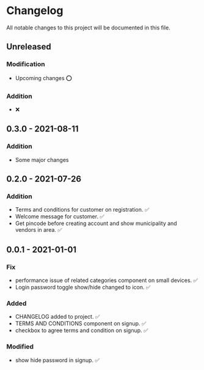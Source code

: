 # Changelog
All notable changes to this project will be documented in this file.

## Unreleased
### Modification
- Upcoming changes ⭕
### Addition
- ❌

## 0.3.0 - 2021-08-11
### Addition
- Some major changes

## 0.2.0 - 2021-07-26
### Addition
- Terms and conditions for customer on registration. ✅
- Welcome message for customer. ✅
- Get pincode before creating account and show municipality and vendors in area. ✅


## 0.0.1 - 2021-01-01
### Fix
- performance issue of related categories component on small devices. ✅
- Login password toggle show/hide changed to icon. ✅

### Added
- CHANGELOG added to project. ✅
- TERMS AND CONDITIONS component on signup. ✅
- checkbox to agree terms and condition on signup. ✅

### Modified
- show hide password in signup. ✅

